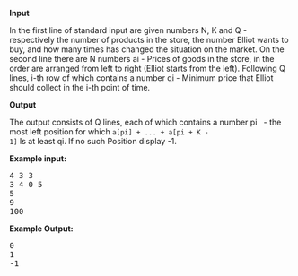 <b>Input</b>

In the first line of standard input are given numbers N, K and Q - respectively
the number of products in the store, the number Elliot wants to buy, and how many times has
changed the situation on the market.
On the second line there are N numbers ai - Prices of goods in the store, in the order
are arranged from left to right (Elliot starts from the left).
Following Q lines, i-th row of which contains a number qi - Minimum price that Elliot should collect 
 in the i-th point of time.

<b>Output</b>

The output consists of Q  lines, each of which contains a number pi
  - the most left position for which <code>a[pi] + ... + a[pi + K - 1]</code> Is at least qi.
 If no such Position display -1.
 
<b>Example input:</b>
 <pre>
4 3 3
3 4 0 5
5
9
100
</pre>
<b>Example Output:</b>
<pre>
0
1
-1
</pre>